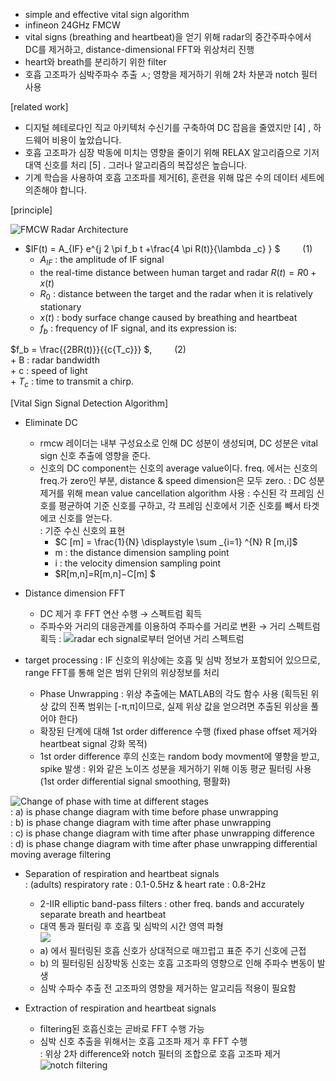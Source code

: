 


- simple and effective vital sign algorithm
- infineon 24GHz FMCW
- vital signs (breathing and heartbeat)을 얻기 위해 radar의 중간주파수에서 DC를 제거하고, distance-dimensional FFT와 위상처리 진행
- heart와 breath를 분리하기 위한 filter
- 호흡 고조파가 심박주파수 추출 ㅅ; 영향을 제거하기 위해 2차 차분과 notch 필터 사용

[related work] 
- 디지털 헤테로다인 직교 아키텍처 수신기를 구축하여 DC 잡음을 줄였지만 [4] , 하드웨어 비용이 높았습니다. 
- 호흡 고조파가 심장 박동에 미치는 영향을 줄이기 위해 RELAX 알고리즘으로 기저대역 신호를 처리 [5] . 그러나 알고리즘의 복잡성은 높습니다. 
- 기계 학습을 사용하여 호흡 고조파를 제거[6], 훈련을 위해 많은 수의 데이터 세트에 의존해야 합니다.

[principle]  

![FMCW Radar Architecture](https://ieeexplore.ieee.org/mediastore_new/IEEE/content/media/10275796/10276388/10277450/liu1-p3-liu-small.gif)

- $IF(t) = A_{IF} e^{j 2 \pi f_b t +\frac{4 \pi R(t)}{\lambda _c} } $ &emsp;&emsp; $(1)$    
	+ $A_{IF}$ : the amplitude of IF signal 
	+ the real-time distance between human target and radar $R(t) =R0 + x(t)$ 
	+ $R_0$ : distance between the target and the radar when it is relatively stationary  
	+ $x(t)$ : body surface change caused by breathing and heartbeat  
	+ $f_b$ : frequency of IF signal, and its expression is:  

$f_b = \frac{{2BR(t)}}{{c{T_c}}} $, &emsp;&emsp; $(2)$  
	+ B : radar bandwidth  
	+ c : speed of light  
	+ $T_c$ : time to transmit a chirp.  

[Vital Sign Signal Detection Algorithm]
- Eliminate DC
  - rmcw 레이더는 내부 구성요소로 인해 DC 성분이 생성되며, DC 성분은 vital sign 신호 추출에 영향을 준다.
  - 신호의 DC component는 신호의 average value이다. freq. 에서는 신호의 freq.가 zero인 부분, distance & speed dimension은 모두 zero.
  : DC 성분 제거를 위해 mean value cancellation algorithm 사용
  : 수신된 각 프레임 신호를 평균하여 기준 신호를 구하고, 각 프레임 신호에서 기준 신호를 빼서 타겟 에코 신호를 얻는다.  
  : 기준 수신 신호의 표현  
	+ $C [m] = \frac{1}{N} \displaystyle \sum _{i=1} ^{N} R [m,i]$  
	+ m : the distance dimension sampling point  
	+ i : the velocity dimension sampling point  
	+ $R[m,n]=R[m,n]−C[m] $  

- Distance dimension FFT
  - DC 제거 후 FFT 연산 수행 → 스펙트럼 획득
  - 주파수와 거리의 대응관계를 이용하여 주파수를 거리로 변환 → 거리 스펙트럼 획득
  : ![radar ech signal로부터 얻어낸 거리 스펙트럼]( https://ieeexplore.ieee.org/mediastore_new/IEEE/content/media/10275796/10276388/10277450/liu2-p3-liu-small.gif)
- target processing
  : IF 신호의 위상에는 호흡 및 심박 정보가 포함되어 있으므로, range FFT를 통해 얻은 범위 단위의 위상정보를 처리
	+ Phase Unwrapping
	  : 위상 추출에는 MATLAB의 각도 함수 사용 
	  (획득된 위상 값의 진폭 범위는 [-π,π]이므로, 실제 위상 값을 얻으려면 추출된 위상을 풀어야 한다)
	+ 확장된 단계에 대해 1st order difference 수행
	  (fixed phase offset 제거와 heartbeat signal 강화 목적)
	+ 1st order difference 후의 신호는 random body movment에 옇향을 받고, spike 발생
	  : 위와 같은 노이즈 성분을 제거하기 위해 이동 평균 필터링 사용
	  (1st order differential signal smoothing, 평활화) 

![Change of phase with time at different stages](https://ieeexplore.ieee.org/mediastore_new/IEEE/content/media/10275796/10276388/10277450/liu3-p3-liu-small.gif)  
	: a) is phase change diagram with time before phase unwrapping  
	: b) is phase change diagram with time after phase unwrapping  
	: c) is phase change diagram with time after phase unwrapping difference  
	: d) is phase change diagram with time after phase unwrapping differential moving average filtering  

- Separation of respiration and heartbeat signals  
  : (adults) respiratory rate : 0.1-0.5Hz & heart rate : 0.8-2Hz  
	+ 2-IIR elliptic band-pass filters : other freq. bands and accurately separate breath and heartbeat  
	+ 대역 통과 필터링 후 호흡 및 심박의 시간 영역 파형  
![](https://ieeexplore.ieee.org/mediastore_new/IEEE/content/media/10275796/10276388/10277450/liu4-p3-liu-small.gif)  
     + a) 에서 필터링된 호흡 신호가 상대적으로 매끄럽고 표준 주기 신호에 근접  
     + b) 의 필터링된 심장박동 신호는 호흡 고조파의 영향으로 인해 주파수 변동이 발생  
     + 심박 수파수 추출 전 고조파의 영향을 제거하는 알고리듬 적용이 필요함  

- Extraction of respiration and heartbeat signals  
     + filtering된 호흡신호는 곧바로 FFT 수행 가능  
     + 심박 신호 추출을 위해서는 호흡 고조파 제거 후 FFT 수행  
        : 위상 2차 difference와 notch 필터의 조합으로 호흡 고조파 제거  
![notch filtering](https://ieeexplore.ieee.org/mediastore_new/IEEE/content/media/10275796/10276388/10277450/liu5-p3-liu-small.gif)  

